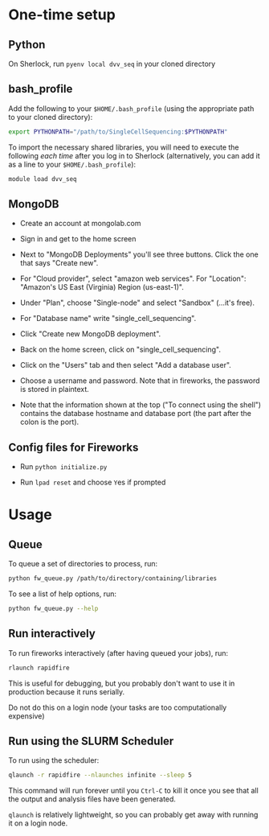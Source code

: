 # One-time setup

## Python

On Sherlock, run `pyenv local dvv_seq` in your cloned directory

## bash_profile

Add the following to your `$HOME/.bash_profile` (using the appropriate path to your cloned directory):

```bash
export PYTHONPATH="/path/to/SingleCellSequencing:$PYTHONPATH"
```

To import the necessary shared libraries, you will need to execute the following *each time* after you log in to Sherlock (alternatively, you can add it as a line to your `$HOME/.bash_profile`):

```bash
module load dvv_seq
```

## MongoDB

* Create an account at mongolab.com

* Sign in and get to the home screen

* Next to "MongoDB Deployments" you'll see three buttons. Click the one that says "Create new".

* For "Cloud provider", select "amazon web services".  For "Location": "Amazon's US East (Virginia) Region (us-east-1)".

* Under "Plan", choose "Single-node" and select "Sandbox" (...it's free).

* For "Database name" write "single_cell_sequencing".

* Click "Create new MongoDB deployment".

* Back on the home screen, click on "single_cell_sequencing".

* Click on the "Users" tab and then select "Add a database user".

* Choose a username and password.  Note that in fireworks, the password is stored in plaintext.

* Note that the information shown at the top ("To connect using the shell") contains the database hostname and database port (the part after the colon is the port).

## Config files for Fireworks

* Run `python initialize.py`

* Run `lpad reset` and choose `Y`es if prompted


# Usage

## Queue

To queue a set of directories to process, run:

```bash
python fw_queue.py /path/to/directory/containing/libraries
```

To see a list of help options, run:

```bash
python fw_queue.py --help
```

## Run interactively

To run fireworks interactively (after having queued your jobs), run:

```bash
rlaunch rapidfire
```

This is useful for debugging, but you probably don't want to use it in production because it runs serially.

Do not do this on a login node (your tasks are too computationally expensive)

## Run using the SLURM Scheduler

To run using the scheduler:

```bash
qlaunch -r rapidfire --nlaunches infinite --sleep 5
```

This command will run forever until you `Ctrl-C` to kill it once you see that all the output and analysis files have been generated.

`qlaunch` is relatively lightweight, so you can probably get away with running it on a login node.
